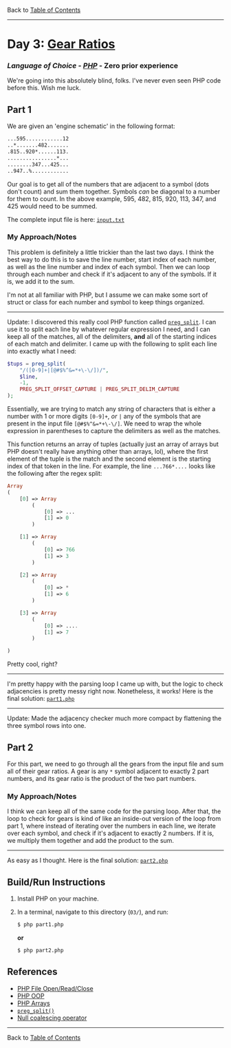 Back to [Table of Contents](../README.md#table-of-contents)

---

# Day 3: [Gear Ratios](https://adventofcode.com/2023/day/3)

### *Language of Choice - [PHP](https://www.php.net/)* - Zero prior experience

We're going into this absolutely blind, folks. I've never even seen PHP code before this. Wish me luck.

## Part 1

We are given an 'engine schematic' in the following format:
```txt
...595............12
..*.......482.......
.815..920*......113.
................*...
........347...425...
..947..%............
```
Our goal is to get all of the numbers that are adjacent to a symbol (dots don't count)
and sum them together. Symbols *can* be diagonal to a number for them to count. In the
above example, 595, 482, 815, 920, 113, 347, and 425 would need to be summed.

The complete input file is here: [`input.txt`](input.txt)

### My Approach/Notes

This problem is definitely a little trickier than the last two days. I think the best
way to do this is to save the line number, start index of each number, as 
well as the line number and index of each symbol. Then we can loop through each number
and check if it's adjacent to any of the symbols. If it is, we add it to the sum.

I'm not at all familiar with PHP, but I assume we can make some sort of struct or class
for each number and symbol to keep things organized.

---

Update: I discovered this really cool PHP function called
[`preg_split`](https://www.php.net/manual/en/function.preg-split.php). I can
use it to split each line by whatever regular expression I need, and I can keep
all of the matches, all of the delimiters, **and** all of the starting indices
of each match and delimiter. I came up with the following to split each line into
exactly what I need:
```php
$tups = preg_split(
    "/([0-9]+|[@#$%^&=*+\-\/])/",
    $line,
    -1,
    PREG_SPLIT_OFFSET_CAPTURE | PREG_SPLIT_DELIM_CAPTURE
);
```
Essentially, we are trying to match any string of characters that is either a number with 1 or more digits `[0-9]+`, *or* `|` any of the symbols that are present in the input file `[@#$%^&=*+\-\/]`. We need to wrap the whole expression in parentheses to capture the delimiters as well as the matches.

This function returns an array of tuples (actually just an array of arrays but PHP doesn't really have anything other than arrays, lol), where the first element of the tuple is the match and the second element is the starting index of that token in the line. For example, the line `...766*....` looks like the following after the regex split:
```php
Array
(
    [0] => Array
        (
            [0] => ...
            [1] => 0
        )

    [1] => Array
        (
            [0] => 766
            [1] => 3
        )

    [2] => Array
        (
            [0] => *
            [1] => 6
        )

    [3] => Array
        (
            [0] => ....
            [1] => 7
        )

)
```
Pretty cool, right?

---

I'm pretty happy with the parsing loop I came up with, but the logic to check
adjacencies is pretty messy right now. Nonetheless, it works! Here is the final
solution: [`part1.php`](part1.php)

---

Update: Made the adjacency checker much more compact by flattening the three symbol rows into one.

## Part 2

For this part, we need to go through all the gears from the input file and sum all
of their gear ratios. A gear is any `*` symbol adjacent to exactly 2 part numbers, and 
its gear ratio is the product of the two part numbers.

### My Approach/Notes

I think we can keep all of the same code for the parsing loop. After that, the loop
to check for gears is kind of like an inside-out version of the loop from part 1, 
where instead of iterating over the numbers in each line, we iterate over each symbol,
and check if it's adjacent to exactly 2 numbers. If it is, we multiply them together
and add the product to the sum.

---

As easy as I thought. Here is the final solution: [`part2.php`](part2.php)

## Build/Run Instructions

1. Install PHP on your machine.
2. In a terminal, navigate to this directory (`03/`), and run:

    ```bash
    $ php part1.php
    ```
    **or**
    ```bash
    $ php part2.php
    ```

## References

- [PHP File Open/Read/Close](https://www.w3schools.com/php/php_file_open.asp)
- [PHP OOP](https://www.php.net/manual/en/language.oop5.basic.php)
- [PHP Arrays](https://www.php.net/manual/en/language.types.array.php)
- [`preg_split()`](https://www.php.net/manual/en/function.preg-split.php)
- [Null coalescing operator](https://www.php.net/manual/en/migration70.new-features.php#migration70.new-features.null-coalesce-op)

---

Back to [Table of Contents](../README.md#table-of-contents)
